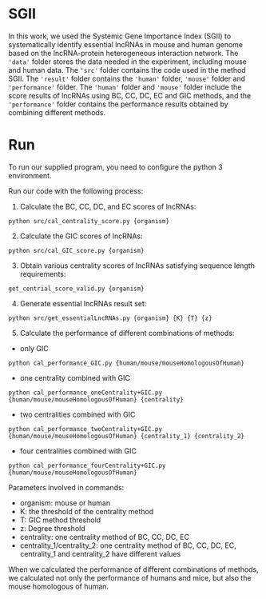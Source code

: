 # SGII
In this work, we used the Systemic Gene Importance Index (SGII) to systematically identify essential lncRNAs in mouse and human genome based on the lncRNA-protein heterogeneous interaction network. The ```'data'``` folder stores the data needed in the experiment, including mouse and human data. The ```'src'``` folder contains the code used in the method SGII. The ```'result'``` folder contains the ```'human'``` folder, ```'mouse'``` folder and ```'performance'``` folder. The ```'human'``` folder and  ```'mouse'``` folder include the score results of lncRNAs using BC, CC, DC, EC and GIC methods, and the ```'performance'``` folder contains the performance results obtained by combining different methods.

# Run
To run our supplied program, you need to configure the python 3 environment.

Run our code with the following process:
1. Calculate the BC, CC, DC, and EC scores of lncRNAs:
```
python src/cal_centrality_score.py {organism} 
```
2. Calculate the GIC scores of lncRNAs:
```
python src/cal_GIC_score.py {organism}
```
3. Obtain various centrality scores of lncRNAs satisfying sequence length requirements:
```
get_centrial_score_valid.py {organism}
```
4. Generate essential lncRNAs result set:
```
python src/get_essentialLncRNAs.py {organism} {K} {T} {z}
```
5. Calculate the performance of different combinations of methods:
+ only GIC
```
python cal_performance_GIC.py {human/mouse/mouseHomologousOfHuman}
```
+ one centrality combined with GIC
```
python cal_performance_oneCentrality+GIC.py {human/mouse/mouseHomologousOfHuman} {centrality}
```
+ two centralities combined with GIC
```
python cal_performance_twoCentrality+GIC.py {human/mouse/mouseHomologousOfHuman} {centrality_1} {centrality_2}
```
+ four centralities combined with GIC
```
python cal_performance_fourCentrality+GIC.py {human/mouse/mouseHomologousOfHuman}
```

Parameters involved in commands:
+ organism: mouse or human
+ K: the threshold of the centrality method
+ T: GIC method threshold
+ z: Degree threshold
+ centrality: one centrality method of BC, CC, DC, EC
+ centrality_1/centrality_2: one centrality method of BC, CC, DC, EC, centrality_1 and centrality_2 have different values

When we calculated the performance of different combinations of methods, we calculated not only the performance of humans and mice, but also the mouse homologous of human.

